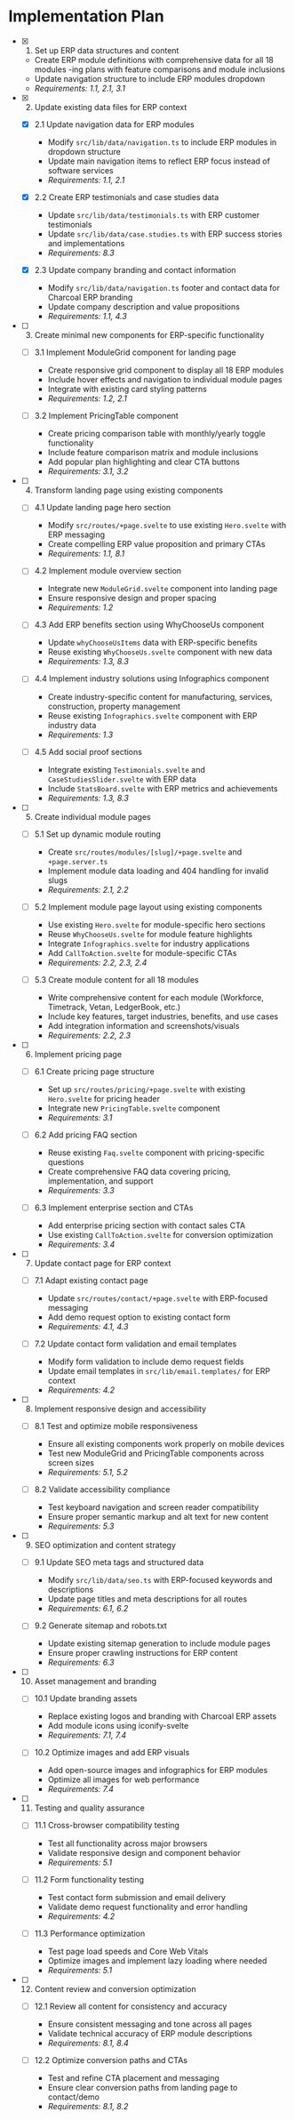 # Implementation Plan

- [x] 1. Set up ERP data structures and content
  - Create ERP module definitions with comprehensive data for all 18 modules
  -ing plans with feature comparisons and module inclusions
  - Update navigation structure to include ERP modules dropdown
  - _Requirements: 1.1, 2.1, 3.1_

- [x] 2. Update existing data files for ERP context
  - [x] 2.1 Update navigation data for ERP modules
    - Modify `src/lib/data/navigation.ts` to include ERP modules in dropdown structure
    - Update main navigation items to reflect ERP focus instead of software services
    - _Requirements: 1.1, 2.1_

  - [x] 2.2 Create ERP testimonials and case studies data
    - Update `src/lib/data/testimonials.ts` with ERP customer testimonials
    - Update `src/lib/data/case.studies.ts` with ERP success stories and implementations
    - _Requirements: 8.3_

  - [x] 2.3 Update company branding and contact information
    - Modify `src/lib/data/navigation.ts` footer and contact data for Charcoal ERP branding
    - Update company description and value propositions
    - _Requirements: 1.1, 4.3_

- [ ] 3. Create minimal new components for ERP-specific functionality
  - [ ] 3.1 Implement ModuleGrid component for landing page
    - Create responsive grid component to display all 18 ERP modules
    - Include hover effects and navigation to individual module pages
    - Integrate with existing card styling patterns
    - _Requirements: 1.2, 2.1_

  - [ ] 3.2 Implement PricingTable component
    - Create pricing comparison table with monthly/yearly toggle functionality
    - Include feature comparison matrix and module inclusions
    - Add popular plan highlighting and clear CTA buttons
    - _Requirements: 3.1, 3.2_

- [ ] 4. Transform landing page using existing components
  - [ ] 4.1 Update landing page hero section
    - Modify `src/routes/+page.svelte` to use existing `Hero.svelte` with ERP messaging
    - Create compelling ERP value proposition and primary CTAs
    - _Requirements: 1.1, 8.1_

  - [ ] 4.2 Implement module overview section
    - Integrate new `ModuleGrid.svelte` component into landing page
    - Ensure responsive design and proper spacing
    - _Requirements: 1.2_

  - [ ] 4.3 Add ERP benefits section using WhyChooseUs component
    - Update `whyChooseUsItems` data with ERP-specific benefits
    - Reuse existing `WhyChooseUs.svelte` component with new data
    - _Requirements: 1.3, 8.3_

  - [ ] 4.4 Implement industry solutions using Infographics component
    - Create industry-specific content for manufacturing, services, construction, property management
    - Reuse existing `Infographics.svelte` component with ERP industry data
    - _Requirements: 1.3_

  - [ ] 4.5 Add social proof sections
    - Integrate existing `Testimonials.svelte` and `CaseStudiesSlider.svelte` with ERP data
    - Include `StatsBoard.svelte` with ERP metrics and achievements
    - _Requirements: 1.3, 8.3_

- [ ] 5. Create individual module pages
  - [ ] 5.1 Set up dynamic module routing
    - Create `src/routes/modules/[slug]/+page.svelte` and `+page.server.ts`
    - Implement module data loading and 404 handling for invalid slugs
    - _Requirements: 2.1, 2.2_

  - [ ] 5.2 Implement module page layout using existing components
    - Use existing `Hero.svelte` for module-specific hero sections
    - Reuse `WhyChooseUs.svelte` for module feature highlights
    - Integrate `Infographics.svelte` for industry applications
    - Add `CallToAction.svelte` for module-specific CTAs
    - _Requirements: 2.2, 2.3, 2.4_

  - [ ] 5.3 Create module content for all 18 modules
    - Write comprehensive content for each module (Workforce, Timetrack, Vetan, LedgerBook, etc.)
    - Include key features, target industries, benefits, and use cases
    - Add integration information and screenshots/visuals
    - _Requirements: 2.2, 2.3_

- [ ] 6. Implement pricing page
  - [ ] 6.1 Create pricing page structure
    - Set up `src/routes/pricing/+page.svelte` with existing `Hero.svelte` for pricing header
    - Integrate new `PricingTable.svelte` component
    - _Requirements: 3.1_

  - [ ] 6.2 Add pricing FAQ section
    - Reuse existing `Faq.svelte` component with pricing-specific questions
    - Create comprehensive FAQ data covering pricing, implementation, and support
    - _Requirements: 3.3_

  - [ ] 6.3 Implement enterprise section and CTAs
    - Add enterprise pricing section with contact sales CTA
    - Use existing `CallToAction.svelte` for conversion optimization
    - _Requirements: 3.4_

- [ ] 7. Update contact page for ERP context
  - [ ] 7.1 Adapt existing contact page
    - Update `src/routes/contact/+page.svelte` with ERP-focused messaging
    - Add demo request option to existing contact form
    - _Requirements: 4.1, 4.3_

  - [ ] 7.2 Update contact form validation and email templates
    - Modify form validation to include demo request fields
    - Update email templates in `src/lib/email.templates/` for ERP context
    - _Requirements: 4.2_

- [ ] 8. Implement responsive design and accessibility
  - [ ] 8.1 Test and optimize mobile responsiveness
    - Ensure all existing components work properly on mobile devices
    - Test new ModuleGrid and PricingTable components across screen sizes
    - _Requirements: 5.1, 5.2_

  - [ ] 8.2 Validate accessibility compliance
    - Test keyboard navigation and screen reader compatibility
    - Ensure proper semantic markup and alt text for new content
    - _Requirements: 5.3_

- [ ] 9. SEO optimization and content strategy
  - [ ] 9.1 Update SEO meta tags and structured data
    - Modify `src/lib/data/seo.ts` with ERP-focused keywords and descriptions
    - Update page titles and meta descriptions for all routes
    - _Requirements: 6.1, 6.2_

  - [ ] 9.2 Generate sitemap and robots.txt
    - Update existing sitemap generation to include module pages
    - Ensure proper crawling instructions for ERP content
    - _Requirements: 6.3_

- [ ] 10. Asset management and branding
  - [ ] 10.1 Update branding assets
    - Replace existing logos and branding with Charcoal ERP assets
    - Add module icons using iconify-svelte
    - _Requirements: 7.1, 7.4_

  - [ ] 10.2 Optimize images and add ERP visuals
    - Add open-source images and infographics for ERP modules
    - Optimize all images for web performance
    - _Requirements: 7.4_

- [ ] 11. Testing and quality assurance
  - [ ] 11.1 Cross-browser compatibility testing
    - Test all functionality across major browsers
    - Validate responsive design and component behavior
    - _Requirements: 5.1_

  - [ ] 11.2 Form functionality testing
    - Test contact form submission and email delivery
    - Validate demo request functionality and error handling
    - _Requirements: 4.2_

  - [ ] 11.3 Performance optimization
    - Test page load speeds and Core Web Vitals
    - Optimize images and implement lazy loading where needed
    - _Requirements: 5.1_

- [ ] 12. Content review and conversion optimization
  - [ ] 12.1 Review all content for consistency and accuracy
    - Ensure consistent messaging and tone across all pages
    - Validate technical accuracy of ERP module descriptions
    - _Requirements: 8.1, 8.4_

  - [ ] 12.2 Optimize conversion paths and CTAs
    - Test and refine CTA placement and messaging
    - Ensure clear conversion paths from landing page to contact/demo
    - _Requirements: 8.1, 8.2_
